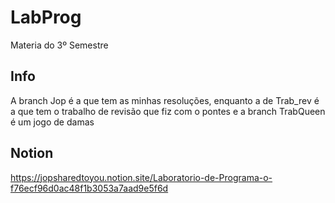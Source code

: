 # LabProg
 
Materia do 3º Semestre

## Info
A branch Jop é a que tem as minhas resoluções, enquanto a de Trab_rev é a que tem o trabalho de revisão que fiz com o pontes e a branch TrabQueen é um jogo de damas

## Notion
https://jopsharedtoyou.notion.site/Laboratorio-de-Programa-o-f76ecf96d0ac48f1b3053a7aad9e5f6d
